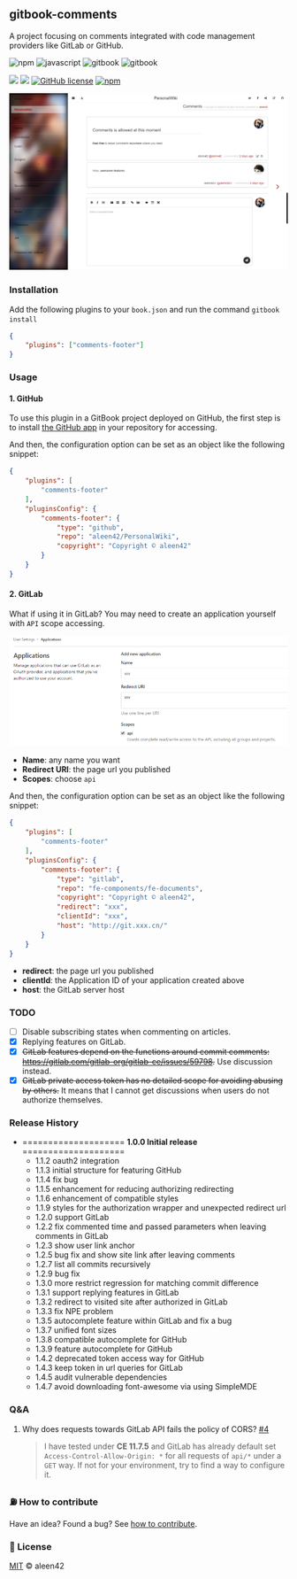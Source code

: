 ## gitbook-comments

A project focusing on comments integrated with code management providers like GitLab or GitHub.

![npm](https://aleen42.github.io/badges/src/npm.svg) ![javascript](https://aleen42.github.io/badges/src/javascript.svg) ![gitbook](https://aleen42.github.io/badges/src/gitbook_1.svg) ![gitbook](https://aleen42.github.io/badges/src/gitbook_2.svg)

![](https://img.shields.io/badge/%20%20JavaScript-%20%20%20%2041,538L-f1e05a.svg) ![](https://img.shields.io/badge/%20%20CSS-%20%20%20%20961L-563d7c.svg) [![GitHub license](https://img.shields.io/badge/license-MIT-blue.svg)](https://raw.githubusercontent.com/aleen42/gitbook-comments/master/LICENSE) [![npm](https://img.shields.io/npm/dt/gitbook-plugin-comments-footer.svg)](https://www.npmjs.com/package/gitbook-plugin-comments-footer)

![comments-footer](./preview.png)

### Installation

Add the following plugins to your `book.json` and run the command `gitbook install`

```json
{
	"plugins": ["comments-footer"]
}
```

### Usage

#### 1. GitHub

To use this plugin in a GitBook project deployed on GitHub, the first step is to install [the GitHub app](https://github.com/apps/aleen42-gitbook-comments) in your repository for accessing.

And then, the configuration option can be set as an object like the following snippet:

```json
{
	"plugins": [
		"comments-footer"
	],
	"pluginsConfig": {
		"comments-footer": {
			"type": "github",
			"repo": "aleen42/PersonalWiki",
			"copyright": "Copyright © aleen42"
		}
	}
}
```

#### 2. GitLab

What if using it in GitLab? You may need to create an application yourself with `API` scope accessing.

![gitbook-comments](./gitlab_application.png)

- **Name**: any name you want
- **Redirect URI**: the page url you published
- **Scopes**: choose `api`

And then, the configuration option can be set as an object like the following snippet:

```json
{
	"plugins": [
		"comments-footer"
	],
	"pluginsConfig": {
		"comments-footer": {
			"type": "gitlab",
			"repo": "fe-components/fe-documents",
			"copyright": "Copyright © aleen42",
			"redirect": "xxx",
			"clientId": "xxx",
			"host": "http://git.xxx.cn/"
		}
	}
}
```

- **redirect**: the page url you published
- **clientId**: the Application ID of your application created above
- **host**: the GitLab server host

### TODO

- [ ] Disable subscribing states when commenting on articles.
- [x] Replying features on GitLab.
- [x] ~~GitLab features depend on the functions around commit comments: https://gitlab.com/gitlab-org/gitlab-ce/issues/59798.~~ Use discussion instead.
- [x] ~~GitLab private access token has no detailed scope for avoiding abusing by others.~~ It means that I cannot get discussions when users do not authorize themselves.

### Release History

* ==================== **1.0.0 Initial release** ====================
    * 1.1.2 oauth2 integration
	* 1.1.3 initial structure for featuring GitHub
	* 1.1.4 fix bug
	* 1.1.5 enhancement for reducing authorizing redirecting
	* 1.1.6 enhancement of compatible styles
	* 1.1.9 styles for the authorization wrapper and unexpected redirect url
	* 1.2.0 support GitLab
	* 1.2.2 fix commented time and passed parameters when leaving comments in GitLab
	* 1.2.3 show user link anchor
	* 1.2.5 bug fix and show site link after leaving comments
	* 1.2.7 list all commits recursively
	* 1.2.9 bug fix
	* 1.3.0 more restrict regression for matching commit difference
	* 1.3.1 support replying features in GitLab
	* 1.3.2 redirect to visited site after authorized in GitLab
	* 1.3.3 fix NPE problem
	* 1.3.5 autocomplete feature within GitLab and fix a bug
	* 1.3.7 unified font sizes
	* 1.3.8 compatible autocomplete for GitHub
	* 1.3.9 feature autocomplete for GitHub
	* 1.4.2 deprecated token access way for GitHub
	* 1.4.3 keep token in url queries for GitLab
    * 1.4.5 audit vulnerable dependencies
    * 1.4.7 avoid downloading font-awesome via using SimpleMDE

### Q&A

1. Why does requests towards GitLab API fails the policy of CORS? [#4](https://github.com/aleen42/gitbook-comments/issues/4)

    > I have tested under **CE 11.7.5** and GitLab has already default set `Access-Control-Allow-Origin: *` for all requests of `api/*` under a `GET` way. If not for your environment, try to find a way to configure it.

### :fuelpump: How to contribute

Have an idea? Found a bug? See [how to contribute](https://aleen42.github.io/PersonalWiki/contribution.html).

### :scroll: License

[MIT](https://aleen42.github.io/PersonalWiki/MIT.html) © aleen42
